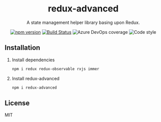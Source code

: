 <h1 align="center">redux-advanced</h1>

<div align="center">
A state management helper library basing upon Redux.

[![npm version](https://img.shields.io/npm/v/@albertli90/redux-advanced.svg)](https://www.npmjs.com/package/@albertli90/redux-advanced)
[![Build Status](https://dev.azure.com/liwentao90/liwentao90/_apis/build/status/albertleigh.redux-advanced?branchName=master)](https://dev.azure.com/liwentao90/liwentao90/_build/latest?definitionId=1&branchName=master)
![Azure DevOps coverage](https://img.shields.io/azure-devops/coverage/liwentao90/liwentao90/1)
![Code style](https://img.shields.io/badge/code_style-prettier-ff69b4.svg)
</div>


## Installation

1. Install dependencies

   ```sh
   npm i redux redux-observable rxjs immer
   ```

2. Install redux-advanced

   ```sh
   npm i redux-advanced
   ```

## License

MIT
